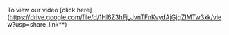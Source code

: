 To view our video [click here](https://drive.google.com/file/d/1Hl6Z3hFj_JvnTFnKvydAjGjqZIMTw3xk/vie w?usp=share_link**)
